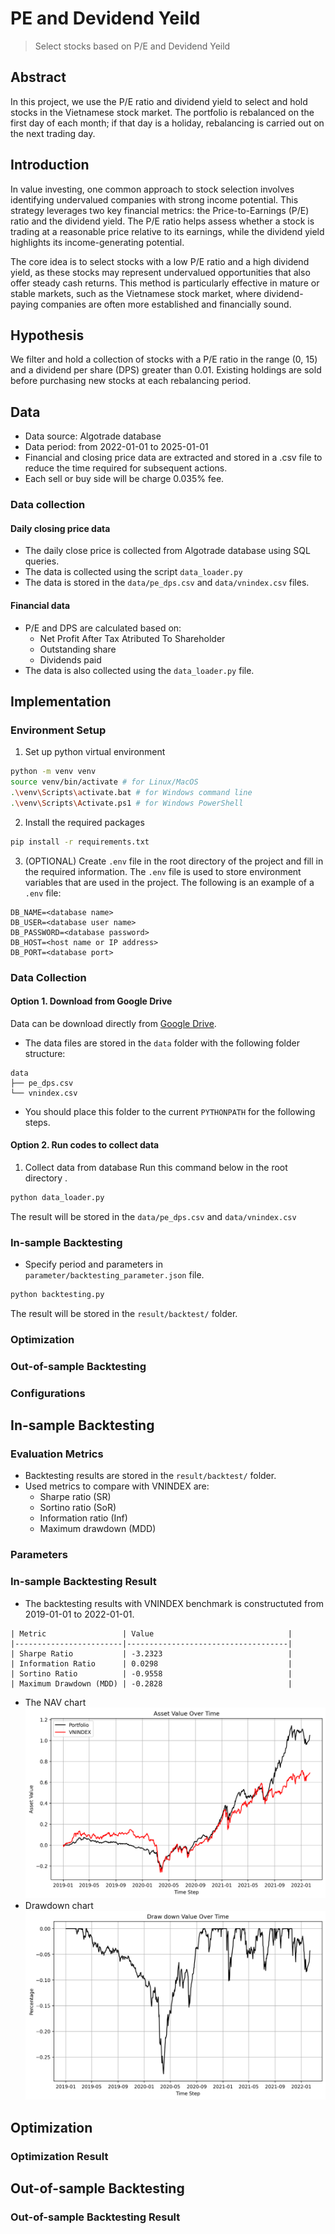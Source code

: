 # PE and Devidend Yeild
> Select stocks based on P/E and Devidend Yeild

## Abstract
In this project, we use the P/E ratio and dividend yield to select and hold stocks in the Vietnamese stock market. The portfolio is rebalanced on the first day of each month; if that day is a holiday, rebalancing is carried out on the next trading day.

## Introduction
In value investing, one common approach to stock selection involves identifying undervalued companies with strong income potential. This strategy leverages two key financial metrics: the Price-to-Earnings (P/E) ratio and the dividend yield. The P/E ratio helps assess whether a stock is trading at a reasonable price relative to its earnings, while the dividend yield highlights its income-generating potential.

The core idea is to select stocks with a low P/E ratio and a high dividend yield, as these stocks may represent undervalued opportunities that also offer steady cash returns. This method is particularly effective in mature or stable markets, such as the Vietnamese stock market, where dividend-paying companies are often more established and financially sound.

## Hypothesis
We filter and hold a collection of stocks with a P/E ratio in the range (0, 15) and a dividend per share (DPS) greater than 0.01. Existing holdings are sold before purchasing new stocks at each rebalancing period.

## Data
- Data source: Algotrade database
- Data period: from 2022-01-01 to 2025-01-01
- Financial and closing price data are extracted and stored in a .csv file to reduce the time required for subsequent actions.
- Each sell or buy side will be charge 0.035% fee.
### Data collection
#### Daily closing price data
- The daily close price is collected from Algotrade database using SQL queries. 
- The data is collected using the script `data_loader.py` 
- The data is stored in the `data/pe_dps.csv` and `data/vnindex.csv` files. 

#### Financial data
- P/E and DPS are calculated based on:
    - Net Profit After Tax Atributed To Shareholder
    - Outstanding share
    - Dividends paid
- The data is also collected using the `data_loader.py` file.

## Implementation
### Environment Setup
1. Set up python virtual environment
```bash
python -m venv venv
source venv/bin/activate # for Linux/MacOS
.\venv\Scripts\activate.bat # for Windows command line
.\venv\Scripts\Activate.ps1 # for Windows PowerShell
```
2. Install the required packages
```bash
pip install -r requirements.txt
```
3. (OPTIONAL) Create `.env` file in the root directory of the project and fill in the required information. The `.env` file is used to store environment variables that are used in the project. The following is an example of a `.env` file:
```env
DB_NAME=<database name>
DB_USER=<database user name>
DB_PASSWORD=<database password>
DB_HOST=<host name or IP address>
DB_PORT=<database port>
```

### Data Collection
#### Option 1. Download from Google Drive
Data can be download directly from [Google Drive](https://drive.google.com/drive/folders/1kdCQ7sQJIKiBMWDF37x5PflQ2gAejmDs?usp=sharing).
- The data files are stored in the `data` folder with the following folder structure:
```
data
├── pe_dps.csv
└── vnindex.csv
```
- You should place this folder to the current ```PYTHONPATH``` for the following steps.
#### Option 2. Run codes to collect data
1. Collect data from database
Run this command below in the root directory .
```bash
python data_loader.py
```
The result will be stored in the `data/pe_dps.csv` and `data/vnindex.csv`
### In-sample Backtesting
- Specify period and parameters in `parameter/backtesting_parameter.json` file.
```bash
python backtesting.py
```
The result will be stored in the `result/backtest/` folder.

### Optimization
### Out-of-sample Backtesting
### Configurations
## In-sample Backtesting
### Evaluation Metrics
- Backtesting results are stored in the `result/backtest/` folder. 
- Used metrics to compare with VNINDEX are: 
  - Sharpe ratio (SR)
  - Sortino ratio (SoR)
  - Information ratio (Inf)
  - Maximum drawdown (MDD)
### Parameters
### In-sample Backtesting Result
- The backtesting results with VNINDEX benchmark is constructuted from 2019-01-01 to 2022-01-01.
```
| Metric                 | Value                              |
|------------------------|------------------------------------|
| Sharpe Ratio           | -3.2323                            |
| Information Ratio      | 0.0298                             |
| Sortino Ratio          | -0.9558                            |
| Maximum Drawdown (MDD) | -0.2828                            |
```
- The NAV chart
![NAV chart with VNINDEX benchmark](result/backtest/nav.png)
- Drawdown chart
![Drawdown chart](result/backtest/drawdown.png)

## Optimization
### Optimization Result
## Out-of-sample Backtesting
### Out-of-sample Backtesting Result